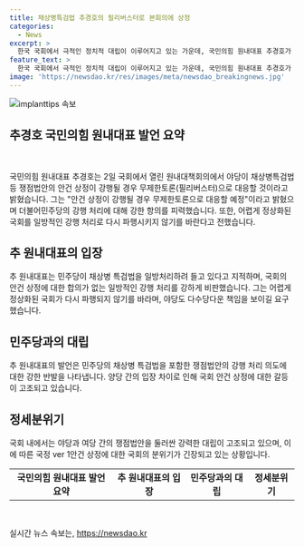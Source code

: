```yaml
---
title: 채상병특검법 추경호의 필리버스터로 본회의에 상정
categories:
  - News
excerpt: >
  한국 국회에서 극적인 정치적 대립이 이루어지고 있는 가운데, 국민의힘 원내대표 추경호가 채상병특검법 등 쟁점법안 상정에 대한 강력한 반대를 피력하며 무제한토론으로 대응할 것을 밝혔다. 이는 민주당의 쟁점법안 강행 처리 계획에 대한 반발로, 국회의 상황이 더욱 긴장되고 있다. 추 원내대표는 다수당다운 책임을 보이라며 극명한 입장을 내놓았다.
feature_text: >
  한국 국회에서 극적인 정치적 대립이 이루어지고 있는 가운데, 국민의힘 원내대표 추경호가 채상병특검법 등 쟁점법안 상정에 대한 강력한 반대를 피력하며 무제한토론으로 대응할 것을 밝혔다. 이는 민주당의 쟁점법안 강행 처리 계획에 대한 반발로, 국회의 상황이 더욱 긴장되고 있다. 추 원내대표는 다수당다운 책임을 보이라며 극명한 입장을 내놓았다.
image: 'https://newsdao.kr/res/images/meta/newsdao_breakingnews.jpg'
---
```


<p><img src="https://newsdao.kr/res/images/meta/newsdao_breakingnews.jpg" alt="implanttips 속보" /></p>

<h2 data-ke-size="size26">추경호 국민의힘 원내대표 발언 요약</h2>

<p data-ke-size="size16">&nbsp;</p>

<p>국민의힘 원내대표 추경호는 2일 국회에서 열린 원내대책회의에서 야당이 채상병특검법 등 쟁점법안의 안건 상정이 강행될 경우 무제한토론(필리버스터)으로 대응할 것이라고 밝혔습니다. 그는 "안건 상정이 강행될 경우 무제한토론으로 대응할 예정"이라고 밝혔으며 더불어민주당의 강행 처리에 대해 강한 항의를 피력했습니다. 또한, 어렵게 정상화된 국회를 일방적인 강행 처리로 다시 파행시키지 않기를 바란다고 전했습니다.</p></p>

<h2 data-ke-size="size26">추 원내대표의 입장</h2>

<p data-ke-size="size16">추 원내대표는 민주당이 채상병 특검법을 일방처리하려 들고 있다고 지적하며, 국회의 안건 상정에 대한 합의가 없는 일방적인 강행 처리를 강하게 비판했습니다. 그는 어렵게 정상화된 국회가 다시 파행되지 않기를 바라며, 야당도 다수당다운 책임을 보이길 요구했습니다. </p>

<h2 data-ke-size="size26">민주당과의 대립</h2>

<p data-ke-size="size16">추 원내대표의 발언은 민주당의 채상병 특검법을 포함한 쟁점법안의 강행 처리 의도에 대한 강한 반발을 나타냅니다. 양당 간의 입장 차이로 인해 국회 안건 상정에 대한 갈등이 고조되고 있습니다. </p>

<h2 data-ke-size="size26">정세분위기</h2>

<p data-ke-size="size16">국회 내에서는 야당과 여당 간의 쟁점법안을 둘러싼 강력한 대립이 고조되고 있으며, 이에 따른 국정 ver 1안건 상정에 대한 국회의 분위기가 긴장되고 있는 상황입니다.</p>

<table>
<tbody>
<tr>
<td style="text-align: center; height: 17px;"><b>국민의힘 원내대표 발언 요약</b></td>
<td style="text-align: center; height: 17px;"><b>추 원내대표의 입장</b></td>
<td style="text-align: center; height: 17px;"><b>민주당과의 대립</b></td>
<td style="text-align: center; height: 17px;"><b>정세분위기</b></td>
</tr>
</tbody>
</table>

<p data-ke-size="size16">&nbsp;</p>
실시간 뉴스 속보는, <a href="https://newsdao.kr" rel="dofollow">https://newsdao.kr</a>


